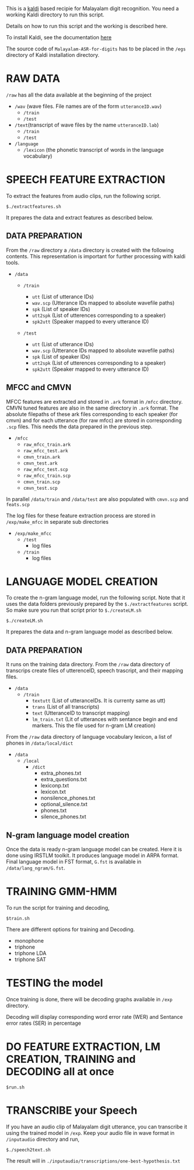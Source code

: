 This is a [kaldi](https://kaldi-asr.org/) based recipie for Malayalam digit recognition. You need a working Kaldi directory to run this script.

Details on how to run this script and the working is described here.

To install Kaldi, see the documentation [here](https://kaldi-asr.org/doc/install.html)

The source code of `Malayalam-ASR-for-digits` has to be placed in the `/egs` directory of Kaldi installation directory.

# RAW DATA 


`/raw` has all the data available at the beginning of the project

- `/wav` (wave files. File names are of the form `utteranceID.wav`)
    - `/train`
    - `/test`
- `/text`(transcript of wave files by the name `utteranceID.lab`)
    - `/train`
    - `/test`
- `/language`
    - `/lexicon` (the phonetic transcript of words in the language vocabulary)

# SPEECH FEATURE EXTRACTION

To extract the features from audio clips, run the following script. 
```
$./extractfeatures.sh
```
It prepares the data and extract features as described below.

## DATA PREPARATION

From the `/raw` directory a `/data` directory is created with the following contents. This representation is important for further processing with kaldi tools.

- `/data`
    - `/train`
        - `utt` (List of utterance IDs)
        - `wav.scp` (Utterance IDs mapped to absolute wavefile paths)
        - `spk` (List of speaker IDs)
        - `utt2spk` (List of utterences corresponding to a speaker)
        - `spk2utt` (Speaker mapped to every utterance ID)

    - `/test`
        - `utt` (List of utterance IDs)
        - `wav.scp` (Utterance IDs mapped to absolute wavefile paths)
        - `spk` (List of speaker IDs)
        - `utt2spk` (List of utterences corresponding to a speaker)
        - `spk2utt` (Speaker mapped to every utterance ID)


## MFCC and CMVN

MFCC features are extracted and stored in `.ark` format in `/mfcc` directory. CMVN tuned features are also in the same directory in `.ark` format. The absolute filepaths of these ark files corresponding to each speaker (for cmvn) and for each utterance (for raw mfcc) are stored in corresponding `.scp` files. This needs the data prepared in the previous step.

- `/mfcc`
    - `raw_mfcc_train.ark`
    - `raw_mfcc_test.ark`
    - `cmvn_train.ark`
    - `cmvn_test.ark`
    - `raw_mfcc_test.scp`
    - `raw_mfcc_train.scp`
    - `cmvn_train.scp`
    - `cmvn_test.scp`

In parallel `/data/train` and `/data/test` are also populated with `cmvn.scp` and  `feats.scp`

 The log files for these feature extraction process are stored in `/exp/make_mfcc` in separate sub directories

 - `/exp/make_mfcc`
    - `/test`
        - log files
    - `/train`
        - log files


# LANGUAGE MODEL CREATION

To create the n-gram  language model, run the following script. Note that it uses the data folders previously prepared by the `$./extractfeatures` script. So make sure you run that script prior to `$./createLM.sh`
```
$./createLM.sh
```

It prepares the data and n-gram language model as described below.

## DATA PREPARATION

It runs on the training data directory. From the `/raw` data directory of transcrips create files of utterenceID, speech trascript, and their mapping files.

- `/data`
    - `/train`
        - `textutt` (List of utteranceIDs. It is currenty same as utt)
        - `trans` (List of all transcripts)
        - `text` (UtteranceID to transcript mapping)
        - `lm_train.txt` (Lit of utterances with sentance begin and end markers. This the file used for n-gram LM creation)

From the `/raw` data directory of language vocabulary lexicon, a list of phones in `/data/local/dict`

- `/data`
    - `/local`
        - `/dict`
            - extra_phones.txt
            - extra_questions.txt
            - lexiconp.txt  
            - lexicon.txt
            - nonsilence_phones.txt
            - optional_silence.txt
            - phones.txt
            - silence_phones.txt

## N-gram language model creation

Once the data is ready n-gram language model can be created. Here it is done using IRSTLM toolkit. It produces language model in ARPA format. Final language model in FST format, `G.fst` is available in `/data/lang_ngram/G.fst`.

# TRAINING GMM-HMM

To run the script for training and decoding,

```
$train.sh
```

There are different options for training and Decoding. 

- monophone 
- triphone 
- triphone LDA
- triphone SAT

# TESTING the model

Once training is done, there will be decoding graphs available in `/exp` directory.

Decoding will display corresponding word error rate (WER) and Sentance error rates (SER) in percentage


# DO FEATURE EXTRACTION, LM CREATION, TRAINING and DECODING all at once

```
$run.sh
```


# TRANSCRIBE your Speech

If you have an audio clip of Malayalam digit utterance, you can transcribe it using the trained model in `/exp`. Keep your audio file in wave format in `/inputaudio` directory and run,

```
$./speech2text.sh
```

The result will in `./inputaudio/transcriptions/one-best-hypothesis.txt`


